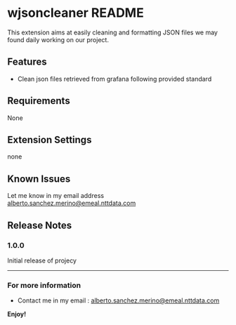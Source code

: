 # wjsoncleaner README

This extension aims at easily cleaning and formatting JSON files we may found daily working on our project.

## Features

- Clean json files retrieved from grafana following provided standard

## Requirements

None

## Extension Settings

none

## Known Issues

Let me know in my email address alberto.sanchez.merino@emeal.nttdata.com

## Release Notes

### 1.0.0

Initial release of projecy

-----------------------------------------------------------------------------------------------------------
### For more information

* Contact me in my email : alberto.sanchez.merino@emeal.nttdata.com

**Enjoy!**
